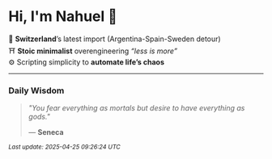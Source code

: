 # Hi, I'm Nahuel :tiger:

📍 **Switzerland**’s latest import (Argentina-Spain-Sweden detour)  
⛩️ **Stoic minimalist** overengineering *“less is more”*  
⚙️ Scripting simplicity to **automate life’s chaos**

---

### Daily Wisdom
> _"You fear everything as mortals but desire to have everything as gods."_  
>
> — **Seneca**

<sub>*Last update: 2025-04-25 09:26:24 UTC*</sub>


